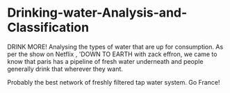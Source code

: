 # Drinking-water-Analysis-and-Classification

DRINK MORE!
Analysing the types of water that are up for consumption.
As per the show on Netflix , 'DOWN TO EARTH with zack effron, we came to know that paris has a pipeline of fresh water underneath and people generally drink that wherever they want.

Probably the best network of freshly filtered tap water system.
Go France!
